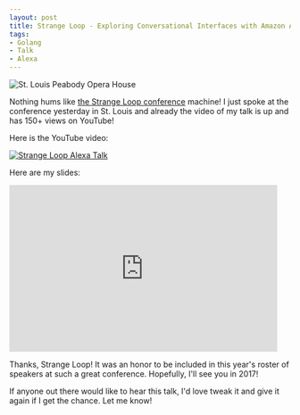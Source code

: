 ```yaml
---
layout: post
title: Strange Loop - Exploring Conversational Interfaces with Amazon Alexa and Go
tags:
- Golang
- Talk
- Alexa
---
```


![St. Louis Peabody Opera House](/public/images/stl_peabody.jpg)

Nothing hums like [the Strange Loop conference](http://www.thestrangeloop.com/) machine! I just spoke at the conference yesterday in St. Louis and already the video of my talk is up and has 150+ views on YouTube!

Here is the YouTube video:

[![Strange Loop Alexa Talk](/public/images/strangeloop_alexa.jpg)](https://www.youtube.com/watch?v=pDdE3PKy6mo)

Here are my slides:

<iframe src="https://docs.google.com/presentation/d/129BHTT2adkn5TOzD4KENAo7JkvPnjM0hbku3oc3Wcj8/embed?start=false&loop=false&delayms=3000" frameborder="0" width="480" height="299" allowfullscreen="true" mozallowfullscreen="true" webkitallowfullscreen="true"></iframe>

Thanks, Strange Loop! It was an honor to be included in this year's roster of speakers at such a great conference. Hopefully, I'll see you in 2017!

If anyone out there would like to hear this talk, I'd love tweak it and give it again if I get the chance. Let me know!